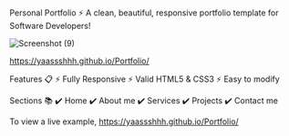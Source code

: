 Personal Portfolio ⚡️
A clean, beautiful, responsive portfolio template for Software Developers!

![Screenshot (9)](https://github.com/yaassshhh/Portfolio/assets/85840807/f43476d9-c643-4ae7-b6f0-0ae71b420191)

https://yaassshhh.github.io/Portfolio/

Features 📋
⚡️ Fully Responsive
⚡️ Valid HTML5 & CSS3
⚡️ Easy to modify

Sections 📚
✔️ Home
✔️ About me
✔️ Services
✔️ Projects
✔️ Contact me

To view a live example, https://yaassshhh.github.io/Portfolio/
